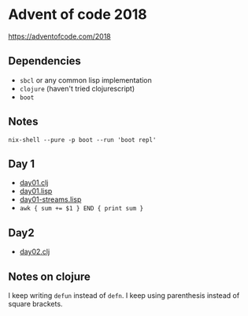 # Advent of code 2018

https://adventofcode.com/2018

## Dependencies

* `sbcl` or any common lisp implementation
* `clojure` (haven't tried clojurescript)
* `boot`

## Notes

```shell
nix-shell --pure -p boot --run 'boot repl'
```

## Day 1

* [day01.clj](day01/day01.clj)
* [day01.lisp](day01/day01.lisp)
* [day01-streams.lisp](day01/day01-streams.lisp)
* `awk { sum += $1 } END { print sum }`


## Day2

* [day02.clj](day02/day02.clj)


## Notes on clojure

I keep writing `defun` instead of `defn`.
I keep using parenthesis instead of square brackets.

